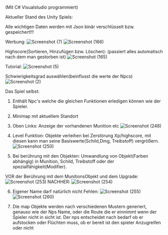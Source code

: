 (Mit C# Visualstudio programmiert)

Aktueller Stand des Unity Spiels:

Alle wichtigen Daten werden mit Json binär verschlüsselt bzw. gespeichert!!!

Werbung:
![Screenshot (7)](https://user-images.githubusercontent.com/50133435/181616068-b0bea663-9879-44b8-a3eb-8697104c2280.png)
![Screenshot (166)](https://user-images.githubusercontent.com/50133435/181617344-c6f578bc-bf72-4c4f-a718-4c5112058ef3.png)


Highscore(Sortieren, Hinzufügen bzw. Löschen):
(passiert alles automatisch nach dem man gestorben ist)
![Screenshot (165)](https://user-images.githubusercontent.com/50133435/181617493-f7451d2e-e526-4367-81f8-d41d3241f71f.png)

Tutorial: 
![Screenshot (5)](https://user-images.githubusercontent.com/50133435/181618331-5cbbc548-220c-48b1-beb1-9f80167679b5.png)


Schwierigkeitsgrad auswählen(beinflusst die werte der Npcs)
![Screenshot (2)](https://user-images.githubusercontent.com/50133435/180895242-7c8352f9-bb55-4ca4-88f4-34fce6d0865b.png)


Das Spiel selbst:
1. Enthält Npc's welche die gleichen Funktionen erledigen können wie der Spieler.
2. Minimap mit aktuellem Standort
3. Oben Links: Anzeige der vorhandenen Munition etc
![Screenshot (248)](https://user-images.githubusercontent.com/50133435/171045332-5c9c4ffe-bc8a-4806-9057-c6f6d059a332.png)

4. Level Funktion: Objekte verleihen bei Zerstörung Xp/highscore, mit diesen kann man seine Basiswerte(Schild,Dmg, Treibstoff) vergrößern. 
![Screenshot (250)](https://user-images.githubusercontent.com/50133435/171047819-8e98552c-0212-43e2-98ec-f90ff7b6b6a8.png)


5. Bei berührung mit den Objekten: Umwandlung von Objekt(Farben abhängig) in Munition, Schild, Treibstoff oder der spezialfähigkeit(Modifier).

VOR der Berührung mit dem MunitionsObjekt und dem Upgrade:
![Screenshot (253)](https://user-images.githubusercontent.com/50133435/171048685-1f932772-a78b-47bc-8ac5-daeccf2f7154.png)
NACHHER:
![Screenshot (254)](https://user-images.githubusercontent.com/50133435/171048762-3d673422-6132-4d35-8146-c6ddd00fbb43.png)

6. Eigener Name darf natürlich nicht Fehlen:
![Screenshot (255)](https://user-images.githubusercontent.com/50133435/171049738-c180c2df-ea02-410d-9d50-5ae2eadeba92.png)
![Screenshot (260)](https://user-images.githubusercontent.com/50133435/171050500-f73f1244-6dea-4988-858d-0d160523e96e.png)

7. Die map Objekte werden nach verschiedenen Mustern generiert, genauso wie der Nps Name, oder die Route die er einnimmt wenn der Spieler nicht in sicht ist. Der nps entscheidet nach bedarf ob er aufstocken oder Flüchten muss, ob er bereit ist den spieler Anzugreifen oder nicht

